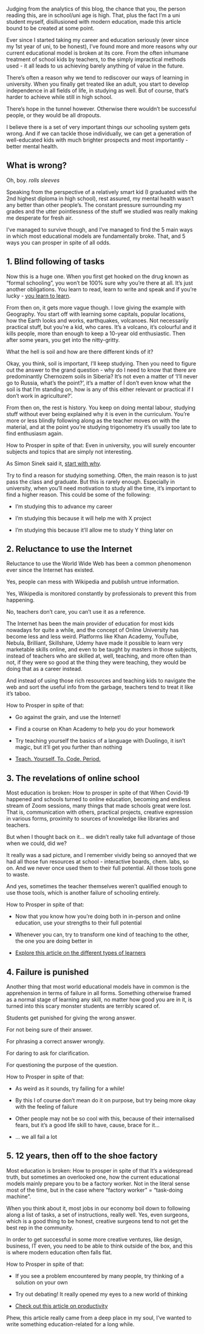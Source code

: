 Judging from the analytics of this blog, the chance that you, the person reading this, are in school/uni age is high. That, plus the fact I’m a uni student myself, disillusioned with modern education, made this article bound to be created at some point.

Ever since I started taking my career and education seriously (ever since my 1st year of uni, to be honest), I’ve found more and more reasons why our current educational model is broken at its core. From the often inhumane treatment of school kids by teachers, to the simply impractical methods used - it all leads to us achieving barely anything of value in the future.

There’s often a reason why we tend to rediscover our ways of learning in university. When you finally get treated like an adult, you start to develop independence in all fields of life, in studying as well. But of course, that’s harder to achieve while still in high school.
 
There’s hope in the tunnel however. Otherwise there wouldn’t be successful people, or they would be all dropouts.

I believe there is a set of very important things our schooling system gets wrong. And if we can tackle those individually, we can get a generation of well-educated kids with much brighter prospects and most importantly - better mental health. 

## What is wrong?

Oh, boy. *rolls sleeves*

Speaking from the perspective of a relatively smart kid (I graduated with the 2nd highest diploma in high school), rest assured, my mental health wasn’t any better than other people’s. The constant pressure surrounding my grades and the utter pointlessness of the stuff we studied was really making me desperate for fresh air. 

I’ve managed to survive though, and I’ve managed to find the 5 main ways in which most educational models are fundamentally broke. That, and 5 ways you can prosper in spite of all odds.

## 1. Blind following of tasks
Now this is a huge one. When you first get hooked on the drug known as “formal schooling”, you won’t be 100% sure why you’re there at all. It’s just another obligations. You learn to read, learn to write and speak and if you’re lucky - [you learn to learn](../teaching-yourself-a-new-skill). 

From then on, it gets more vague though. I love giving the example with Geography. You start off with learning some capitals, popular locations, how the Earth looks and works, earthquakes, volcanoes. Not necessarily practical stuff, but you’re a kid, who cares. It’s a volcano, it’s colourful and it kills people, more than enough to keep a 10-year old enthusiastic. Then after some years, you get into the nitty-gritty. 

What the hell is soil and how are there different kinds of it?

Okay, you think, soil is important, I’ll keep studying. Then you need to figure out the answer to the grand question - why do I need to know that there are predominantly Chernozem soils in Siberia? It’s not even a matter of ‘I’ll never go to Russia, what’s the point?’, it’s a matter of Í don’t even know what the soil is that I’m standing on, how is any of this either relevant or practical if I don’t work in agriculture?’.

From then on, the rest is history. You keep on doing mental labour, studying stuff without ever being explained why it is even in the curriculum.  You’re more or less blindly following along as the teacher moves on with the material, and at the point you’re studying trigonometry it’s usually too late to find enthusiasm again.

How to Prosper in spite of that:
Even in university, you will surely encounter subjects and topics that are simply not interesting. 

As Simon Sinek said it, [start with why](https://www.amazon.com/gp/product/1591846447/ref=as_li_tl?camp=1789&creative=9325&creativeASIN=1591846447&ie=UTF8&linkCode=as2&linkId=b1ed2f24fdc81309bc61a4d0594f3171&tag=kofiscrib-20).

Try to find a reason for studying something. Often, the main reason is to just pass the class and graduate. But this is rarely enough. Especially in university, when you’ll need motivation to study all the time, it’s important to find a higher reason. This could be some of the following:

- I’m studying this to advance my career

- I’m studying this because it will help me with X project

- I’m studying this because it’ll allow me to study Y thing later on

## 2. Reluctance to use the Internet
Reluctance to use the World Wide Web has been a common phenomenon ever since the Internet has existed. 

Yes, people can mess with Wikipedia and publish untrue information. 
 
Yes, Wikipedia is monitored constantly by professionals to prevent this from happening. 

No, teachers don’t care, you can’t use it as a reference.

The Internet has been the main provider of education for most kids nowadays for quite a while, and the concept of Online University has become less and less weird. Platforms like Khan Academy, YouTube, Nebula, Brilliant, Skillshare, Udemy have made it possible to learn very marketable skills online, and even to be taught by masters in those subjects, instead of teachers who are skilled at, well, teaching, and more often than not, if they were so good at the thing they were teaching, they would be doing that as a career instead.

And instead of using those rich resources and teaching kids to navigate the web and sort the useful info from the garbage, teachers tend to treat it like it’s taboo.

How to Prosper in spite of that:
- Go against the grain, and use the Internet!

- Find a course on Khan Academy to help you do your homework

- Try teaching yourself the basics of a language with Duolingo, it isn’t magic, but it’ll get you further than nothing

- [Teach. Yourself. To. Code. Period.](https://www.amazon.com/gp/product/1591846447/ref=as_li_tl?camp=1789&creative=9325&creativeASIN=1591846447&ie=UTF8&linkCode=as2&linkId=b1ed2f24fdc81309bc61a4d0594f3171&tag=kofiscrib-20)

## 3. The revelations of online school
Most education is broken: How to prosper in spite of that
When Covid-19 happened and schools turned to online education, becoming and endless stream of Zoom sessions, many things that made schools great were lost. That is, communication with others, practical projects, creative expression in various forms, proximity to sources of knowledge like libraries and teachers. 

But when I thought back on it… we didn’t really take full advantage of those when we could, did we? 


 
It really was a sad picture, and I remember vividly being so annoyed that we had all those fun resources at school - interactive boards, chem. labs, so on. And we never once used them to their full potential. All those tools gone to waste.

And yes, sometimes the teacher themselves weren’t qualified enough to use those tools, which is another failure of schooling entirely. 

How to Prosper in spite of that:

- Now that you know how you’re doing both in in-person and online education, use your strengths to their full potential

- Whenever you can, try to transform one kind of teaching to the other, the one you are doing better in

- [Explore this article on the different types of learners](https://www.literacyplanet.com/blog/how-to-engage-the-7-types-of-learners-in-your-classroom/)

## 4. Failure is punished
Another thing that most world educational models have in common is the apprehension in terms of failure in all forms. Something otherwise framed as a normal stage of learning any skill, no matter how good you are in it, is turned into this scary monster students are terribly scared of.

Students get punished for giving the wrong answer.

For not being sure of their answer.

For phrasing a correct answer wrongly.

For daring to ask for clarification.

For questioning the purpose of the question.

How to Prosper in spite of that:

- As weird as it sounds, try failing for a while!

- By this I of course don’t mean do it on purpose, but try being more okay with the feeling of failure

- Other people may not be so cool with this, because of their internalised fears, but it’s a good life skill to have, cause, brace for it…

- … we all fail a lot

## 5. 12 years, then off to the shoe factory
Most education is broken: How to prosper in spite of that
It’s a widespread truth, but sometimes an overlooked one, how the current educational models mainly prepare you to be a factory worker. Not in the literal sense most of the time, but in the case where “factory worker” = “task-doing machine”.

When you think about it, most jobs in our economy boil down to following along a list of tasks, a set of instructions, really well. Yes, even surgeons, which is a good thing to be honest, creative surgeons tend to not get the best rep in the community.


 
In order to get successful in some more creative ventures, like design, business, IT even, you need to be able to think outside of the box, and this is where modern education often falls flat.

How to Prosper in spite of that:
- If you see a problem encountered by many people, try thinking of a solution on your own

- Try out debating! It really opened my eyes to a new world of thinking

- [Check out this article on productivity](../productivity-apps)

Phew, this article really came from a deep place in my soul, I’ve wanted to write something education-related for a long while.